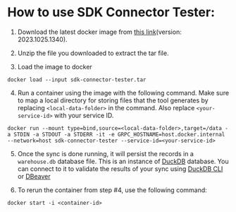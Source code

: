 # How to use SDK Connector Tester:

1. Download the latest docker image from [this link](https://drive.google.com/file/d/18Ml1lHcgbY9TxbOjB-ePwPkVx9N8qk4M/view?usp=drive_link)(version: 2023.1025.1340).

2. Unzip the file you downloaded to extract the tar file.

3. Load the image to docker
```
docker load --input sdk-connector-tester.tar
```

4. Run a container using the image with the following command. Make sure to map a local directory for storing files that the tool generates by replacing `<local-data-folder>` in the command. Also replace `<your-service-id>` with your service ID.

```
docker run --mount type=bind,source=<local-data-folder>,target=/data -a STDIN -a STDOUT -a STDERR -it -e GRPC_HOSTNAME=host.docker.internal --network=host sdk-connector-tester --service-id=<your-service-id>

```

5. Once the sync is done running, it will persist the records in a `warehouse.db` database file. This is an instance of [DuckDB](https://duckdb.org/) database. You can connect to it to validate the results of your sync using [DuckDB CLI](https://duckdb.org/docs/api/cli) or [DBeaver](https://duckdb.org/docs/guides/sql_editors/dbeaver)

6. To rerun the container from step #4, use the following command:

```
docker start -i <container-id>
```
